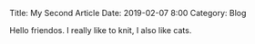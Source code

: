 Title: My Second Article
Date: 2019-02-07 8:00
Category: Blog

Hello friendos. I really like to knit, I also like cats.
